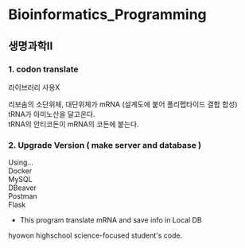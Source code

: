 # Bioinformatics_Programming

## 생명과학II
  
### 1. codon translate
라이브러리 사용X  
  
리보솜의 소단위체, 대단위체가 mRNA (설계도에 붙어 폴리펩타이드 결합 합성)  
tRNA가 아미노산을 달고온다.  
tRNA의 안티코돈이 mRNA의 코돈에 붙는다.  

### 2. Upgrade Version ( make server and database )
Using...   
Docker   
MySQL   
DBeaver   
Postman   
Flask   

- This program translate mRNA and save info in Local DB   
  
hyowon highschool science-focused student's code.  
  
  
